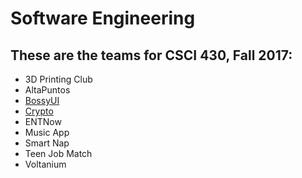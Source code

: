 # Software Engineering

## These are the teams for CSCI 430, Fall 2017:

* 3D Printing Club
* AltaPuntos
* [BossyUI](BOSSYUI.md)
* [Crypto](crypto.md)
* ENTNow
* Music App
* Smart Nap
* Teen Job Match
* Voltanium
